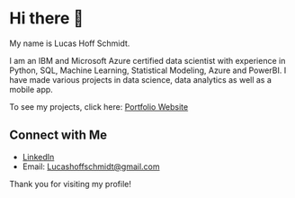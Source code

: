 # Hi there 👋

My name is Lucas Hoff Schmidt.

I am an IBM and Microsoft Azure certified data scientist with experience in Python, SQL, Machine Learning, Statistical Modeling, Azure and PowerBI. 
I have made various projects in data science, data analytics as well as a mobile app. 

To see my projects, click here: [Portfolio Website](https://lucashoffschmidt.github.io/)

## Connect with Me
- [LinkedIn](https://www.linkedin.com/in/lucas-hoff-schmidt-594855156/)
- Email: [Lucashoffschmidt@gmail.com](mailto:Lucashoffschmidt@gmail.com)

Thank you for visiting my profile!
